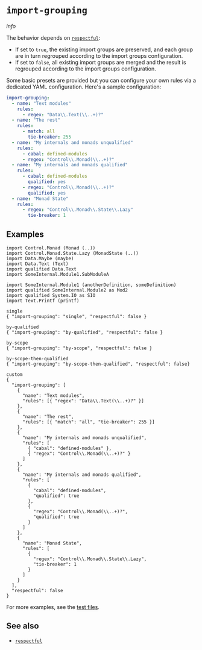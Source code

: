 # `import-grouping`

$info$

The behavior depends on [`respectful`](/config/respectful):

- If set to `true`, the existing import groups are preserved, and each group are in turn regrouped according to the import groups configuration.
- If set to `false`, all existing import groups are merged and the result is regrouped according to the import groups configuration.

Some basic presets are provided but you can configure your own rules via a dedicated YAML configuration. Here's a sample configuration:

```yaml
import-grouping:
  - name: "Text modules"
    rules:
      - regex: "Data\\.Text(\\..+)?"
  - name: "The rest"
    rules:
      - match: all
        tie-breaker: 255
  - name: "My internals and monads unqualified"
    rules:
      - cabal: defined-modules
      - regex: "Control\\.Monad(\\..+)?"
  - name: "My internals and monads qualified"
    rules:
      - cabal: defined-modules
        qualified: yes
      - regex: "Control\\.Monad(\\..+)?"
        qualified: yes
  - name: "Monad State"
    rules:
      - regex: "Control\\.Monad\\.State\\.Lazy"
        tie-breaker: 1
```

## Examples

```fourmolu-example-input
import Control.Monad (Monad (..))
import Control.Monad.State.Lazy (MonadState (..))
import Data.Maybe (maybe)
import Data.Text (Text)
import qualified Data.Text
import SomeInternal.Module1.SubModuleA

import SomeInternal.Module1 (anotherDefinition, someDefinition)
import qualified SomeInternal.Module2 as Mod2
import qualified System.IO as SIO
import Text.Printf (printf)
```

```fourmolu-example-tab
single
{ "import-grouping": "single", "respectful": false }
```

```fourmolu-example-tab
by-qualified
{ "import-grouping": "by-qualified", "respectful": false }
```

```fourmolu-example-tab
by-scope
{ "import-grouping": "by-scope", "respectful": false }
```

```fourmolu-example-tab
by-scope-then-qualified
{ "import-grouping": "by-scope-then-qualified", "respectful": false}
```

```fourmolu-example-tab
custom
{
  "import-grouping": [
    {
      "name": "Text modules",
      "rules": [{ "regex": "Data\\.Text(\\..+)?" }]
    },
    {
      "name": "The rest",
      "rules": [{ "match": "all", "tie-breaker": 255 }]
    },
    {
      "name": "My internals and monads unqualified",
      "rules": [
        { "cabal": "defined-modules" },
        { "regex": "Control\\.Monad(\\..+)?" }
      ]
    },
    {
      "name": "My internals and monads qualified",
      "rules": [
        {
          "cabal": "defined-modules",
          "qualified": true
        },
        {
          "regex": "Control\\.Monad(\\..+)?",
          "qualified": true
        }
      ]
    },
    {
      "name": "Monad State",
      "rules": [
        {
          "regex": "Control\\.Monad\\.State\\.Lazy",
          "tie-breaker": 1
        }
      ]
    }
  ],
  "respectful": false
}
```

For more examples, see the [test files](https://github.com/fourmolu/fourmolu/tree/main/data/fourmolu/import-grouping).

## See also

- [`respectful`](/config/respectful)

